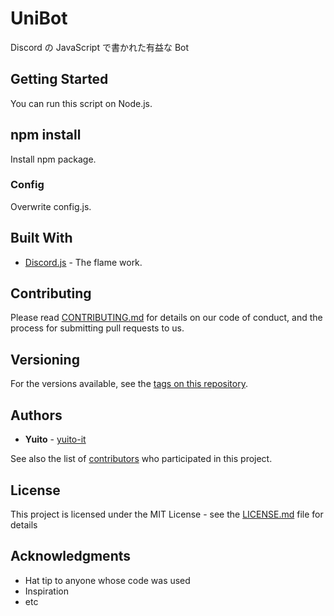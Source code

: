 # UniBot

Discord の JavaScript で書かれた有益な Bot

## Getting Started

You can run this script on Node.js.

## npm install

Install npm package.

### Config

Overwrite config.js.

## Built With

- [Discord.js](https://discordjs.dev/#/) - The flame work.

## Contributing

Please read [CONTRIBUTING.md](https://gist.github.com/PurpleBooth/b24679402957c63ec426) for details on our code of conduct, and the process for submitting pull requests to us.

## Versioning

For the versions available, see the [tags on this repository](https://github.com/yuito-it/UntitledBot/tags).

## Authors

- **Yuito** - [yuito-it](https://github.com/yuito-it)

See also the list of [contributors](https://github.com/your/project/contributors) who participated in this project.

## License

This project is licensed under the MIT License - see the [LICENSE.md](LICENSE.md) file for details

## Acknowledgments

- Hat tip to anyone whose code was used
- Inspiration
- etc
